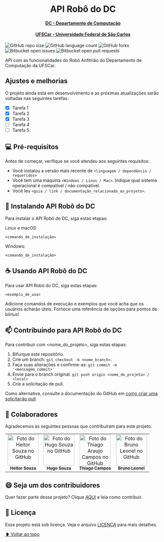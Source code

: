 <h1 align="center"> API Robô do DC  </h1>
<h4 align="center"> <a href="https://site.dc.ufscar.br/"> DC - Departamento de Computação</a>  </h4>
<h4 align="center"> <a href="https://www.ufscar.br/">UFSCar - Universidade Federal de São Carlos</a>  </h4>

<!---Esses são exemplos. Veja https://shields.io para outras pessoas ou para personalizar este conjunto de escudos. Você pode querer incluir dependências, status do projeto e informações de licença aqui--->

![GitHub repo size](https://img.shields.io/github/repo-size/iuricode/README-template?style=for-the-badge)
![GitHub language count](https://img.shields.io/github/languages/count/iuricode/README-template?style=for-the-badge)
![GitHub forks](https://img.shields.io/github/forks/iuricode/README-template?style=for-the-badge)
![Bitbucket open issues](https://img.shields.io/bitbucket/issues/iuricode/README-template?style=for-the-badge)
![Bitbucket open pull requests](https://img.shields.io/bitbucket/pr-raw/iuricode/README-template?style=for-the-badge)

API com as funcionalidades do Robô Anfitrião do Departamento de Computação da UFSCar. 


## Ajustes e melhorias

O projeto ainda está em desenvolvimento e as próximas atualizações serão voltadas nas seguintes tarefas:

- [x] Tarefa 1
- [x] Tarefa 2
- [x] Tarefa 3
- [ ] Tarefa 4
- [ ] Tarefa 5

## 💻 Pré-requisitos

Antes de começar, verifique se você atendeu aos seguintes requisitos:
<!---Estes são apenas requisitos de exemplo. Adicionar, duplicar ou remover conforme necessário--->
* Você instalou a versão mais recente de `<linguagem / dependência / requeridos>`
* Você tem uma máquina `<Windows / Linux / Mac>`. Indique qual sistema operacional é compatível / não compatível.
* Você leu `<guia / link / documentação_relacionada_ao_projeto>`.

## 🚀 Instalando API Robô do DC

Para instalar o API Robô do DC, siga estas etapas:

Linux e macOS:
```
<comando_de_instalação>
```

Windows:
```
<comando_de_instalação>
```

## ☕ Usando API Robô do DC

Para usar API Robô do DC, siga estas etapas:

```
<exemplo_de_uso>
```

Adicione comandos de execução e exemplos que você acha que os usuários acharão úteis. Fornece uma referência de opções para pontos de bônus!

## 📫 Contribuindo para API Robô do DC

<!---Se o seu README for longo ou se você tiver algum processo ou etapas específicas que deseja que os contribuidores sigam, considere a criação de um arquivo CONTRIBUTING.md separado--->

Para contribuir com <nome_do_projeto>, siga estas etapas:

1. Bifurque este repositório.
2. Crie um branch: `git checkout -b <nome_branch>`.
3. Faça suas alterações e confirme-as: `git commit -m '<mensagem_commit>'`
4. Envie para o branch original: `git push origin <nome_do_projeto> / <local>`
5. Crie a solicitação de pull.

Como alternativa, consulte a documentação do GitHub em [como criar uma solicitação pull](https://help.github.com/en/github/collaborating-with-issues-and-pull-requests/creating-a-pull-request).

## 🤝 Colaboradores

Agradecemos às seguintes pessoas que contribuíram para este projeto:

<table>
  <tr>
    <td align="center">
      <a href="https://github.com/souzaitor">
        <img src="https://avatars.githubusercontent.com/souzaitor" width="100px;" alt="Foto do Heitor Souza no GitHub"/><br>
        <sub>
          <b>Heitor Souza</b>
        </sub>
      </a>
    </td>
    <td align="center">
      <a href="https://github.com/Hugo-Souza">
        <img src="https://avatars.githubusercontent.com/Hugo-Souza" width="100px;" alt="Foto do Hugo Souza no GitHub"/><br>
        <sub>
          <b>Hugo Souza</b>
        </sub>
      </a>
    </td>
    <td align="center">
      <a href="https://github.com/thiagoaraujocampos">
        <img src="https://avatars.githubusercontent.com/thiagoaraujocampos" width="100px;" alt="Foto do Thiago Araujo Campos no GitHub"/><br>
        <sub>
          <b>Thiago Campos</b>
        </sub>
      </a>
    </td>
    </td>
    <td align="center">
      <a href="https://github.com/Bruno12leonel">
        <img src="https://avatars.githubusercontent.com/Bruno12leonel" width="100px;" alt="Foto do Bruno Leonel no GitHub"/><br>
        <sub>
          <b>Bruno Leonel</b>
        </sub>
      </a>
    </td>
  </tr>
</table>


## 😄 Seja um dos contribuidores<br>

Quer fazer parte desse projeto? Clique [AQUI](CONTRIBUTING.md) e leia como contribuir.

## 📝 Licença

Esse projeto está sob licença. Veja o arquivo [LICENÇA](LICENSE.md) para mais detalhes.

[⬆ Voltar ao topo](#nome-do-projeto)<br>


